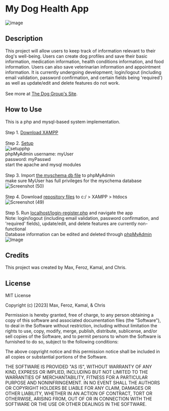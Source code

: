 # My Dog Health App

![image](https://user-images.githubusercontent.com/87254760/226127173-af2127bf-3554-43fc-892f-058471ac9092.png)

## Description
This project will allow users to keep track of information relevant to their dog's well-being. Users can create dog profiles and save their basic information, medication information, health conditions information, and food information. Users can also save veterinarian information and appointment information. It is currently undergoing development; login/logout (including email validation, password confirmation, and certain fields being 'required') as well as update/edit and delete features do not work. <br><br>See more at <a href="https://dog6501.wordpress.com">The Dog Group's Site</a>. 

## How to Use
This is a php and mysql-based system implementation.
<br><br>
Step 1. <a href="https://www.apachefriends.org/download.html">Download XAMPP</a>
<br><br>
Step 2. <a href="https://www.geeksforgeeks.org/how-to-run-php-programs/">Setup</a><br>![setupphp](https://user-images.githubusercontent.com/87254760/228097885-ee8f6bd2-c4b9-44bc-91ab-558e50bfdecf.png)
<br>
    phpMyAdmin  username: myUser <br>
                password: myPasswd<br>
    start the apache and mysql modules<br><br>
Step 3. Import <a href="https://github.com/maxaeon/MyDogHealth/blob/maxaeon-CR/db/myschema.sql">the myschema db file</a> to phpMyAdmin <br>
  make sure MyUser has full privileges for the myschema database<br>![Screenshot (50)](https://user-images.githubusercontent.com/87254760/228098359-d0e64986-3d1b-419e-a397-f887b29be68d.png)
<br><br>
Step 4. Download <a href="https://github.com/maxaeon/MyDogHealth">repository files</a> to c:/ > XAMPP > htdocs<br>![Screenshot (49)](https://user-images.githubusercontent.com/87254760/228098185-32b04bab-5956-4480-a37e-1592774faf7b.png)
<br><br>
Step 5. Run <a href="http://localhost/login-register.php">localhost/login-register.php</a> and navigate the app <br>Note: login/logout (including email validation, password confirmation, and 'required' fields), update/edit, and delete features are currently non-functional<br>Database information can be edited and deleted through <a href="http://localhost/phpmyadmin/index.php">phpMyAdmin</a><br>![Image](https://user-images.githubusercontent.com/87254760/232322839-0afc0ead-ef1f-4c25-8fb8-1ddb0668fd5e.png)

## Credits
This project was created by Max, Feroz, Kamal, and Chris. 

## License
MIT License

Copyright (c) [2023] Max, Feroz, Kamal, & Chris

Permission is hereby granted, free of charge, to any person obtaining a copy of this software and associated documentation files (the "Software"), to deal in the Software without restriction, including without limitation the rights to use, copy, modify, merge, publish, distribute, sublicense, and/or sell copies of the Software, and to permit persons to whom the Software is furnished to do so, subject to the following conditions:

The above copyright notice and this permission notice shall be included in all copies or substantial portions of the Software.

THE SOFTWARE IS PROVIDED "AS IS", WITHOUT WARRANTY OF ANY KIND, EXPRESS OR IMPLIED, INCLUDING BUT NOT LIMITED TO THE WARRANTIES OF MERCHANTABILITY, FITNESS FOR A PARTICULAR PURPOSE AND NONINFRINGEMENT. IN NO EVENT SHALL THE AUTHORS OR COPYRIGHT HOLDERS BE LIABLE FOR ANY CLAIM, DAMAGES OR OTHER LIABILITY, WHETHER IN AN ACTION OF CONTRACT, TORT OR OTHERWISE, ARISING FROM, OUT OF OR IN CONNECTION WITH THE SOFTWARE OR THE USE OR OTHER DEALINGS IN THE SOFTWARE.
